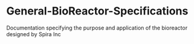 # General-BioReactor-Specifications
Documentation specifying the purpose and application of the bioreactor designed by Spira Inc

